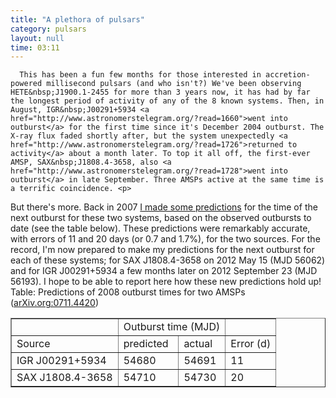 ```yaml
---
title: "A plethora of pulsars"
category: pulsars
layout: null
time: 03:11
---
```

<!-- converted from blosxom format post using convert.pl dkg 22.1.2022 -->
<!-- created by convert.pl on Mon Jan 30 02:43:15 EST 2012 -->
<!-- converted from ../2008/10/plethora-of-pulsars.html -->
<!-- Post timestamp Wednesday, October 08, 2008 12:11 PM -->
<!-- touch -t 200810081211 -->
<!-- Labels: none -->
      This has been a fun few months for those interested in accretion-powered millisecond pulsars (and who isn't?) We've been observing HETE&nbsp;J1900.1-2455 for more than 3 years now, it has had by far the longest period of activity of any of the 8 known systems. Then, in August, IGR&nbsp;J00291+5934 <a href="http://www.astronomerstelegram.org/?read=1660">went into outburst</a> for the first time since it's December 2004 outburst. The X-ray flux faded shortly after, but the system unexpectedly <a href="http://www.astronomerstelegram.org/?read=1726">returned to activity</a> about a month later. To top it all off, the first-ever AMSP, SAX&nbsp;J1808.4-3658, also <a href="http://www.astronomerstelegram.org/?read=1728">went into outburst</a> in late September. Three AMSPs active at the same time is a terrific coincidence. <p>
But there's more. Back in 2007 <a href="http://arxiv.org/abs/0711.4420">I made some predictions</a> for the time of the next outburst for these two systems, based on the observed outbursts to date (see the table below). These predictions were remarkably accurate, with errors of 11 and 20 days (or 0.7 and 1.7%), for the two sources. For the record, I'm now prepared to make my predictions for the next outburst for each of these systems; for SAX&nbsp;J1808.4-3658 on 2012 May 15 (MJD 56062) and for IGR&nbsp;J00291+5934 a few months later on 2012 September 23 (MJD 56193). I hope to be able to report here how these new predictions hold up!
<br>Table: Predictions of 2008 outburst times for two AMSPs (<a href="http://arxiv.org/abs/0711.4420">arXiv.org:0711.4420</a>)
<table border="1">
<tr><td></td><td colspan="2"><center>Outburst time (MJD)</center></td><td></td></tr>
<tr><td>Source</td><td>predicted</td><td>actual</td><td>Error (d)</td></tr>
<tr><td>IGR&nbsp;J00291+5934</td><td>54680</td><td>54691</td><td>11</td></tr>
<tr><td>SAX&nbsp;J1808.4-3658</td><td>54710</td><td>54730</td><td>20</td></tr>
</table>
